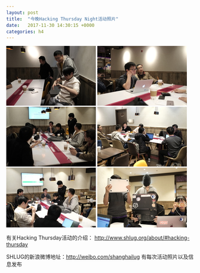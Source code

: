 ```yaml
---
layout: post
title:  "今晚Hacking Thursday Night活动照片"
date:   2017-11-30 14:30:15 +0000
categories: h4
---
```


[<img src='https://raw.githubusercontent.com/shanghailug/res2017/master/hb30.h4/hb30_1953_0100+08.240x160.jpg'>](https://raw.githubusercontent.com/shanghailug/res2017/master/hb30.h4/hb30_1953_0100+08.JPG)
[<img src='https://raw.githubusercontent.com/shanghailug/res2017/master/hb30.h4/hb30_1959_5300+08.240x160.jpg'>](https://raw.githubusercontent.com/shanghailug/res2017/master/hb30.h4/hb30_1959_5300+08.JPG)
[<img src='https://raw.githubusercontent.com/shanghailug/res2017/master/hb30.h4/hb30_2016_2900+08.240x160.jpg'>](https://raw.githubusercontent.com/shanghailug/res2017/master/hb30.h4/hb30_2016_2900+08.JPG)
[<img src='https://raw.githubusercontent.com/shanghailug/res2017/master/hb30.h4/hb30_2017_3800+08.240x160.jpg'>](https://raw.githubusercontent.com/shanghailug/res2017/master/hb30.h4/hb30_2017_3800+08.JPG)
[<img src='https://raw.githubusercontent.com/shanghailug/res2017/master/hb30.h4/hb30_2018_4700+08.240x160.jpg'>](https://raw.githubusercontent.com/shanghailug/res2017/master/hb30.h4/hb30_2018_4700+08.JPG)
[<img src='https://raw.githubusercontent.com/shanghailug/res2017/master/hb30.h4/hb30_2106_2500+08.240x160.jpg'>](https://raw.githubusercontent.com/shanghailug/res2017/master/hb30.h4/hb30_2106_2500+08.JPG)

有关Hacking Thursday活动的介绍：
http://www.shlug.org/about/#hacking-thursday

SHLUG的新浪微博地址：http://weibo.com/shanghailug 有每次活动照片以及信息发布


